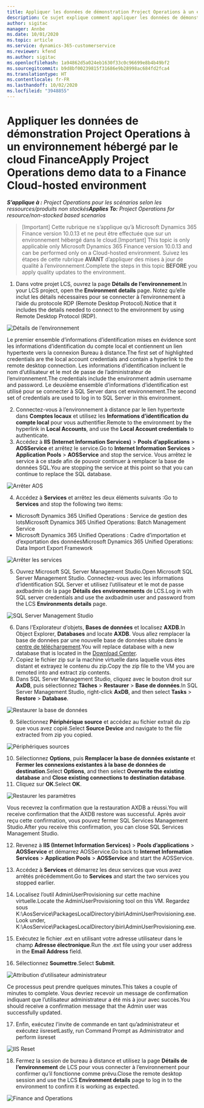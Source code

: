 ```yaml
---
title: Appliquer les données de démonstration Project Operations à un environnement hébergé par le cloud Finance
description: Ce sujet explique comment appliquer les données de démonstration entre Project Operations et un environnement hébergé dans le cloud Dynamics 365 Finance.
author: sigitac
manager: Annbe
ms.date: 10/01/2020
ms.topic: article
ms.service: dynamics-365-customerservice
ms.reviewer: kfend
ms.author: sigitac
ms.openlocfilehash: 1a94862d5a024eb1630f33c0c96699e8b4b49bf2
ms.sourcegitcommit: b9d8bf00239815f31686e9b28998ac684fd2fca4
ms.translationtype: HT
ms.contentlocale: fr-FR
ms.lasthandoff: 10/02/2020
ms.locfileid: "3948855"
---
```

# <a name="apply-project-operations-demo-data-to-a-finance-cloud-hosted-environment"></a><span data-ttu-id="957da-103">Appliquer les données de démonstration Project Operations à un environnement hébergé par le cloud Finance</span><span class="sxs-lookup"><span data-stu-id="957da-103">Apply Project Operations demo data to a Finance Cloud-hosted environment</span></span>

<span data-ttu-id="957da-104">_**S’applique à :** Project Operations pour les scénarios selon les ressources/produits non stockés_</span><span class="sxs-lookup"><span data-stu-id="957da-104">_**Applies To:** Project Operations for resource/non-stocked based scenarios_</span></span>

><span data-ttu-id="957da-105">[Important] Cette rubrique ne s’applique qu’à Microsoft Dynamics 365 Finance version 10.0.13 et ne peut être effectuée que sur un environnement hébergé dans le cloud.</span><span class="sxs-lookup"><span data-stu-id="957da-105">[Important] This topic is only applicable only Microsoft Dynamics 365 Finance version 10.0.13 and can be performed only on a Cloud-hosted environment.</span></span> <span data-ttu-id="957da-106">Suivez les étapes de cette rubrique **AVANT** d’appliquer des mises à jour de qualité à l’environnement.</span><span class="sxs-lookup"><span data-stu-id="957da-106">Complete the steps in this topic **BEFORE** you apply quality updates to the environment.</span></span>

1. <span data-ttu-id="957da-107">Dans votre projet LCS, ouvrez la page **Détails de l’environnement**.</span><span class="sxs-lookup"><span data-stu-id="957da-107">In your LCS project, open the **Environment details** page.</span></span> <span data-ttu-id="957da-108">Notez qu’elle inclut les détails nécessaires pour se connecter à l’environnement à l’aide du protocole RDP (Remote Desktop Protocol).</span><span class="sxs-lookup"><span data-stu-id="957da-108">Notice that it includes the details needed to connect to the environment by using Remote Desktop Protocol (RDP).</span></span>

![Détails de l’environnement](./media/1EnvironmentDetails.png)

<span data-ttu-id="957da-110">Le premier ensemble d’informations d’identification mises en évidence sont les informations d’identification du compte local et contiennent un lien hypertexte vers la connexion Bureau à distance.</span><span class="sxs-lookup"><span data-stu-id="957da-110">The first set of highlighted credentials are the local account credentials and contain a hyperlink to the remote desktop connection.</span></span> <span data-ttu-id="957da-111">Les informations d’identification incluent le nom d’utilisateur et le mot de passe de l’administrateur de l’environnement.</span><span class="sxs-lookup"><span data-stu-id="957da-111">The credentials include the environment admin username and password.</span></span> <span data-ttu-id="957da-112">Le deuxième ensemble d’informations d’identification est utilisé pour se connecter à SQL Server dans cet environnement.</span><span class="sxs-lookup"><span data-stu-id="957da-112">The second set of credentials are used to log in to SQL Server in this environment.</span></span>

2. <span data-ttu-id="957da-113">Connectez-vous à l’environnement à distance par le lien hypertexte dans **Comptes locaux** et utilisez les **Informations d’identification du compte local** pour vous authentifier.</span><span class="sxs-lookup"><span data-stu-id="957da-113">Remote to the environment by the hyperlink in **Local Accounts**, and use the **Local Account credentials** to authenticate.</span></span>
3. <span data-ttu-id="957da-114">Accédez à **IIS (Internet Information Services)** > **Pools d’applications** > **AOSService** et arrêtez le service.</span><span class="sxs-lookup"><span data-stu-id="957da-114">Go to **Internet Information Services** > **Application Pools** > **AOSService** and stop the service.</span></span> <span data-ttu-id="957da-115">Vous arrêtez le service à ce stade afin de pouvoir continuer à remplacer la base de données SQL.</span><span class="sxs-lookup"><span data-stu-id="957da-115">You are stopping the service at this point so that you can continue to replace the SQL database.</span></span>

![Arrêter AOS](./media/2StopAOS.png)

4. <span data-ttu-id="957da-117">Accédez à **Services** et arrêtez les deux éléments suivants :</span><span class="sxs-lookup"><span data-stu-id="957da-117">Go to **Services** and stop the following two items:</span></span>

- <span data-ttu-id="957da-118">Microsoft Dynamics 365 Unified Operations : Service de gestion des lots</span><span class="sxs-lookup"><span data-stu-id="957da-118">Microsoft Dynamics 365 Unified Operations: Batch Management Service</span></span>
- <span data-ttu-id="957da-119">Microsoft Dynamics 365 Unified Operations : Cadre d’importation et d’exportation des données</span><span class="sxs-lookup"><span data-stu-id="957da-119">Microsoft Dynamics 365 Unified Operations: Data Import Export Framework</span></span>

![Arrêter les services](./media/3StopServices.png)

5. <span data-ttu-id="957da-121">Ouvrez Microsoft SQL Server Management Studio.</span><span class="sxs-lookup"><span data-stu-id="957da-121">Open Microsoft SQL Server Management Studio.</span></span> <span data-ttu-id="957da-122">Connectez-vous avec les informations d’identification SQL Server et utilisez l’utilisateur et le mot de passe axdbadmin de la page **Détails des environnements** de LCS.</span><span class="sxs-lookup"><span data-stu-id="957da-122">Log in with SQL server credentials and use the axdbadmin user and password from the LCS **Environments details** page.</span></span>

![SQL Server Management Studio](./media/4SSMS.png)

6. <span data-ttu-id="957da-124">Dans l’Explorateur d’objets, **Bases de données** et localisez **AXDB**.</span><span class="sxs-lookup"><span data-stu-id="957da-124">In Object Explorer, **Databases** and locate **AXDB**.</span></span> <span data-ttu-id="957da-125">Vous allez remplacer la base de données par une nouvelle base de données située dans le [centre de téléchargement](https://download.microsoft.com/download/1/a/3/1a314bd2-b082-4a87-abdc-1ba26c92b63d/ProjOpsDemoDataFOGARelease.zip).</span><span class="sxs-lookup"><span data-stu-id="957da-125">You will replace database with a new database that is located in the [Download Center](https://download.microsoft.com/download/1/a/3/1a314bd2-b082-4a87-abdc-1ba26c92b63d/ProjOpsDemoDataFOGARelease.zip).</span></span> 
7. <span data-ttu-id="957da-126">Copiez le fichier zip sur la machine virtuelle dans laquelle vous êtes distant et extrayez le contenu du zip.</span><span class="sxs-lookup"><span data-stu-id="957da-126">Copy the zip file to the VM you are remoted into and extract zip contents.</span></span>
8. <span data-ttu-id="957da-127">Dans SQL Server Management Studio, cliquez avec le bouton droit sur **AxDB**, puis sélectionnez **Tâches** > **Restaurer** > **Base de données**.</span><span class="sxs-lookup"><span data-stu-id="957da-127">In SQL Server Management Studio, right-click **AxDB**, and then select **Tasks** > **Restore** > **Database**.</span></span>

![Restaurer la base de données](./media/5RestoreDatabase.png)

9. <span data-ttu-id="957da-129">Sélectionnez **Périphérique source** et accédez au fichier extrait du zip que vous avez copié.</span><span class="sxs-lookup"><span data-stu-id="957da-129">Select **Source Device** and navigate to the file extracted from zip you copied.</span></span>

![Périphériques sources](./media/6SourceDevice.png)

10. <span data-ttu-id="957da-131">Sélectionnez **Options**, puis **Remplacer la base de données existante** et **Fermer les connexions existantes à la base de données de destination**.</span><span class="sxs-lookup"><span data-stu-id="957da-131">Select **Options**, and then select **Overwrite the existing database** and **Close existing connections to destination database**.</span></span> 
11. <span data-ttu-id="957da-132">Cliquez sur **OK**.</span><span class="sxs-lookup"><span data-stu-id="957da-132">Select **OK**.</span></span>

![Restaurer les paramètres](./media/7RestoreSetting.png)

<span data-ttu-id="957da-134">Vous recevrez la confirmation que la restauration AXDB a réussi.</span><span class="sxs-lookup"><span data-stu-id="957da-134">You will receive confirmation that the AXDB restore was successful.</span></span> <span data-ttu-id="957da-135">Après avoir reçu cette confirmation, vous pouvez fermer SQL Services Management Studio.</span><span class="sxs-lookup"><span data-stu-id="957da-135">After you receive this confirmation, you can close SQL Services Management Studio.</span></span>

12. <span data-ttu-id="957da-136">Revenez à **IIS (Internet Information Services)** > **Pools d’applications** > **AOSService** et démarrez AOSService.</span><span class="sxs-lookup"><span data-stu-id="957da-136">Go back to **Internet Information Services** > **Application Pools** > **AOSService** and start the AOSService.</span></span>
13. <span data-ttu-id="957da-137">Accédez à **Services** et démarrez les deux services que vous avez arrêtés précédemment.</span><span class="sxs-lookup"><span data-stu-id="957da-137">Go to **Services** and start the two services you stopped earlier.</span></span>

14. <span data-ttu-id="957da-138">Localisez l’outil AdminUserProvisioning sur cette machine virtuelle.</span><span class="sxs-lookup"><span data-stu-id="957da-138">Locate the AdminUserProvisioning tool on this VM.</span></span> <span data-ttu-id="957da-139">Regardez sous K:\AosService\PackagesLocalDirectory\bin\AdminUserProvisioning.exe.</span><span class="sxs-lookup"><span data-stu-id="957da-139">Look under, K:\AosService\PackagesLocalDirectory\bin\AdminUserProvisioning.exe.</span></span>
15. <span data-ttu-id="957da-140">Exécutez le fichier .ext en utilisant votre adresse utilisateur dans le champ **Adresse électronique**.</span><span class="sxs-lookup"><span data-stu-id="957da-140">Run the .ext file using your user address in the **Email Address** field.</span></span> 
16. <span data-ttu-id="957da-141">Sélectionnez **Soumettre**.</span><span class="sxs-lookup"><span data-stu-id="957da-141">Select **Submit**.</span></span>

![Attribution d’utilisateur administrateur](./media/8AdminUserProvisioning.png)

<span data-ttu-id="957da-143">Ce processus peut prendre quelques minutes.</span><span class="sxs-lookup"><span data-stu-id="957da-143">This takes a couple of minutes to complete.</span></span> <span data-ttu-id="957da-144">Vous devriez recevoir un message de confirmation indiquant que l’utilisateur administrateur a été mis à jour avec succès.</span><span class="sxs-lookup"><span data-stu-id="957da-144">You should receive a confirmation message that the Admin user was successfully updated.</span></span>

17. <span data-ttu-id="957da-145">Enfin, exécutez l’invite de commande en tant qu’administrateur et exécutez iisreset</span><span class="sxs-lookup"><span data-stu-id="957da-145">Lastly, run Command Prompt as Administrator and perform iisreset</span></span>

![IIS Reset](./media/9IISReset.png)

18. <span data-ttu-id="957da-147">Fermez la session de bureau à distance et utilisez la page **Détails de l’environnement** de LCS pour vous connecter à l’environnement pour confirmer qu’il fonctionne comme prévu.</span><span class="sxs-lookup"><span data-stu-id="957da-147">Close the remote desktop session and use the LCS **Environment details** page to log in to the environment to confirm it is working as expected.</span></span>

![Finance and Operations](./media/10FinanceAndOperations.png)
